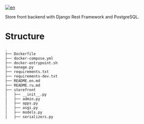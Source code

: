 [![en](https://img.shields.io/badge/lang-en-red.svg)](README.ru.md)

Store front backend with Django Rest Framework and PostgreSQL.

<!-- create a structure of the current project with all files ignoring .venv, pytest_cache folder -->

# Structure

```bash
.
├── Dockerfile
├── docker-compose.yml
├── docker-entrypoint.sh
├── manage.py
├── requirements.txt
├── requirements-dev.txt
├── README.en.md
├── README.ru.md
├── storefront
│   ├── __init__.py
│   ├── admin.py
│   ├── apps.py
│   ├── asgi.py
│   ├── models.py
│   ├── serializers.py